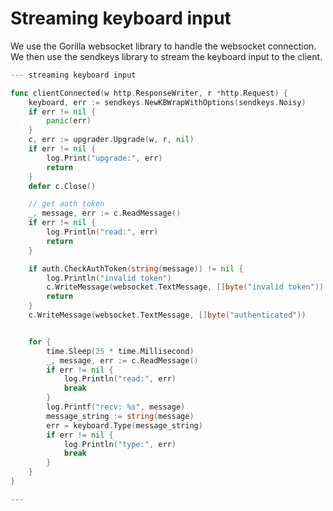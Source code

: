 # Streaming keyboard input

We use the Gorilla websocket library to handle the websocket connection. We then use the sendkeys library to stream the keyboard input to the client.

``` go
--- streaming keyboard input

func clientConnected(w http.ResponseWriter, r *http.Request) {
	keyboard, err := sendkeys.NewKBWrapWithOptions(sendkeys.Noisy)
	if err != nil {
		panic(err)
	}
	c, err := upgrader.Upgrade(w, r, nil)
	if err != nil {
		log.Print("upgrade:", err)
		return
	}
	defer c.Close()

	// get auth token
	_, message, err := c.ReadMessage()
	if err != nil {
		log.Println("read:", err)
		return
	}

	if auth.CheckAuthToken(string(message)) != nil {
		log.Println("invalid token")
		c.WriteMessage(websocket.TextMessage, []byte("invalid token"))
		return
	}
	c.WriteMessage(websocket.TextMessage, []byte("authenticated"))


	for {
		time.Sleep(25 * time.Millisecond)
		_, message, err := c.ReadMessage()
		if err != nil {
			log.Println("read:", err)
			break
		}
		log.Printf("recv: %s", message)
		message_string := string(message)
		err = keyboard.Type(message_string)
		if err != nil {
			log.Println("type:", err)
			break
		}
	}
}

---